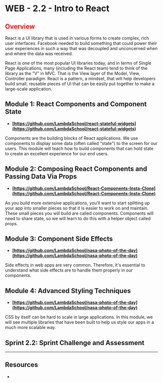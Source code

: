 # WEB - 2.2 - Intro to React

## <span style="color:red">Overview</span>

React is a UI library that is used in various forms to create complex, rich user interfaces. Facebook needed to build something that could power their user experiences in such a way that was decoupled and unconcerned when and where the data was received.

React is one of the most popular UI libraries today, and in terms of Single Page Applications, many (including the React team) tend to think of the library as the "V" in MVC. That is the View layer of the Model, View, Controller paradigm. React is a pattern, a mindset, that will help developers build small, reusable pieces of UI that can be easily put together to make a large-scale application.

## Module 1: React Components and Component State

-   **[https://github.com/LambdaSchool/react-stateful-widgets](https://github.com/LambdaSchool/react-stateful-widgets)**

Components are the building blocks of React applications. We use components to display some data (often called "state") to the screen for our users. This module will teach how to build components that can hold state to create an excellent experience for our end users.

## Module 2: Composing React Components and Passing Data Via Props

-   **[https://github.com/LambdaSchool/React-Components-Insta-Clone](https://github.com/LambdaSchool/React-Components-Insta-Clone)**

As you build more extensive applications, you'll want to start splitting up your app into smaller pieces so that it is easier to work on and maintain. These small pieces you will build are called components. Components will need to share state, so we will learn to do this with a helper object called props.

## Module 3: Component Side Effects

-   **[https://github.com/LambdaSchool/nasa-photo-of-the-day](https://github.com/LambdaSchool/nasa-photo-of-the-day)**

Side effects in web apps are very common. Therefore, it's essential to understand what side effects are to handle them properly in our components.

## Module 4: Advanced Styling Techniques

-   **[https://github.com/LambdaSchool/nasa-photo-of-the-day](https://github.com/LambdaSchool/nasa-photo-of-the-day)**

CSS by itself can be hard to scale in large applications. In this module, we will see multiple libraries that have been built to help us style our apps in a much more scalable way.

## Sprint 2.2: Sprint Challenge and Assessment

-------------------------------------------------------------------

## Resources
 
-   